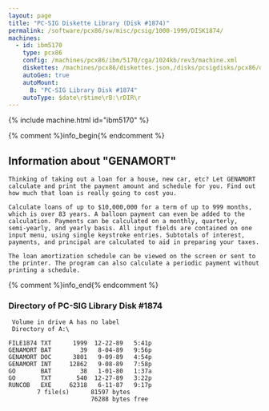 ```yaml
---
layout: page
title: "PC-SIG Diskette Library (Disk #1874)"
permalink: /software/pcx86/sw/misc/pcsig/1000-1999/DISK1874/
machines:
  - id: ibm5170
    type: pcx86
    config: /machines/pcx86/ibm/5170/cga/1024kb/rev3/machine.xml
    diskettes: /machines/pcx86/diskettes.json,/disks/pcsigdisks/pcx86/diskettes.json
    autoGen: true
    autoMount:
      B: "PC-SIG Library Disk #1874"
    autoType: $date\r$time\rB:\rDIR\r
---
```


{% include machine.html id="ibm5170" %}

{% comment %}info_begin{% endcomment %}

## Information about "GENAMORT"

    Thinking of taking out a loan for a house, new car, etc? Let GENAMORT
    calculate and print the payment amount and schedule for you. Find out
    how much that loan is really going to cost you.
    
    Calculate loans of up to $10,000,000 for a term of up to 999 months,
    which is over 83 years. A balloon payment can even be added to the
    calculation. Payments can be calculated on a monthly, quarterly,
    semi-yearly, and yearly basis. All input fields are contained on one
    input menu, using single keystroke entries. Subtotals of interest,
    payments, and principal are calculated to aid in preparing your taxes.
    
    The loan amortization schedule can be viewed on the screen or sent to
    the printer. The program can also calculate a periodic payment without
    printing a schedule.
{% comment %}info_end{% endcomment %}


### Directory of PC-SIG Library Disk #1874

     Volume in drive A has no label
     Directory of A:\

    FILE1874 TXT      1999  12-22-89   5:41p
    GENAMORT BAT        39   8-04-89   9:56p
    GENAMORT DOC      3801   9-09-89   4:54p
    GENAMORT INT     12862   9-08-89   7:58p
    GO       BAT        38   1-01-80   1:37a
    GO       TXT       540  12-27-89   3:22p
    RUNCOB   EXE     62318   6-11-87   9:17p
            7 file(s)      81597 bytes
                           76288 bytes free
